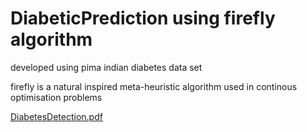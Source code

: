 # DiabeticPrediction using firefly algorithm
developed using pima indian diabetes data set

firefly is a natural inspired meta-heuristic algorithm used in continous optimisation problems

[DiabetesDetection.pdf](https://github.com/SaikrishnaVinjamuri/DiabeticPrediction/files/11351581/DiabetesDetection.pdf)
